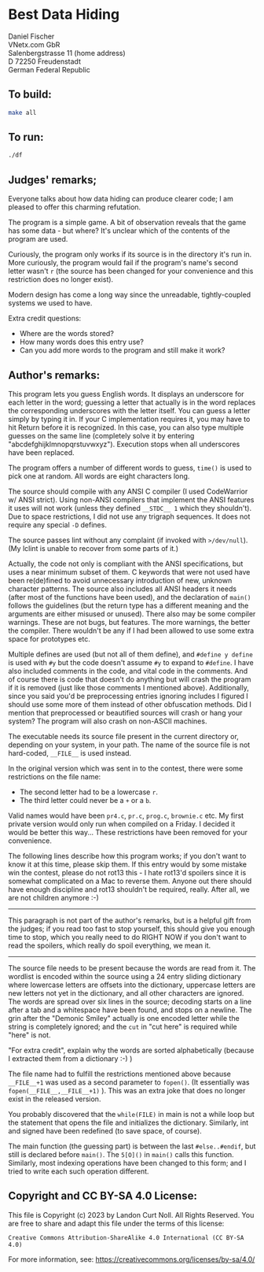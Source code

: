 # Best Data Hiding

Daniel Fischer\
VNetx.com GbR\
Salenbergstrasse 11		(home address)\
D 72250 Freudenstadt\
German Federal Republic

## To build:

```sh
make all
```

## To run:

```sh
./df
```

## Judges' remarks;

Everyone talks about how data hiding can produce clearer code; I am
pleased to offer this charming refutation.

The program is a simple game.  A bit of observation reveals that the
game has some data - but where?  It's unclear which of the contents of
the program are used.

Curiously, the program only works if its source is in the directory
it's run in.  More curiously, the program would fail if the program's
name's second letter wasn't `r` (the source has been changed for your
convenience and this restriction does no longer exist).

Modern design has come a long way since the unreadable, tightly-coupled
systems we used to have.

Extra credit questions:

- Where are the words stored?
- How many words does this entry use?
- Can you add more words to the program and still make it work?

## Author's remarks:

This program lets you guess English words. It displays an underscore
for each letter in the word; guessing a letter that actually is in
the word replaces the corresponding underscores with the letter
itself. You can guess a letter simply by typing it in. If your C
implementation requires it, you may have to hit Return before it
is recognized.  In this case, you can also type multiple guesses
on the same line (completely solve it by entering
"abcdefghijklmnopqrstuvwxyz"). Execution stops when all underscores
have been replaced.

The program offers a number of different words to guess, `time()` is
used to pick one at random. All words are eight characters long.

The source should compile with any ANSI C compiler (I used CodeWarrior
w/ ANSI strict).  Using non-ANSI compilers that implement the ANSI
features it uses will not work (unless they defined `__STDC__ 1`
which they shouldn't). Due to space restrictions, I did not use
any trigraph sequences.  It does not require any special `-D` defines.

The source passes lint without any complaint (if invoked with
`>/dev/null`). (My lclint is unable to recover from some parts of it.)

Actually, the code not only is compliant with the ANSI specifications, but uses
a near minimum subset of them. C keywords that were not used have been
re(de)fined to avoid unnecessary introduction of new, unknown character
patterns. The source also includes all ANSI headers it needs (after most of the
functions have been used), and the declaration of `main()` follows the
guidelines (but the return type has a different meaning and the arguments are
either misused or unused).  There also may be some compiler warnings. These are
not bugs, but features. The more warnings, the better the compiler.  There
wouldn't be any if I had been allowed to use some extra space for prototypes
etc.

Multiple defines are used (but not all of them define), and `#define
y define` is used with `#y` but the code doesn't assume `#y` to expand
to `#define`. I have also included comments in the code, and vital
code in the comments. And of course there is code that doesn't do
anything but will crash the program if it is removed (just like
those comments I mentioned above). Additionally, since you said
you'd be preprocessing entries ignoring includes I figured I should
use some more of them instead of other obfuscation methods.  Did
I mention that preprocessed or beautified sources will crash or
hang your system? The program will also crash on non-ASCII machines.

The executable needs its source file present in the current directory
or, depending on your system, in your path. The name of the source
file is not hard-coded, `__FILE__` is used instead.

In the original version which was sent in to the contest, there were
some restrictions on the file name:

- The second letter had to be a lowercase `r`.
- The third letter could never be a `+` or a `b`.

Valid names would have been `pr4.c`, `pr.c`, `prog.c`, `brownie.c` etc.
My first private version would only run when compiled on a Friday.
I decided it would be better this way...
These restrictions have been removed for your convenience.

The following lines describe how this program works; if you don't
want to know it at this time, please skip them. If this entry would
by some mistake win the contest, please do not rot13 this - I hate
rot13'd spoilers since it is somewhat complicated on a Mac to
reverse them. Anyone out there should have enough discipline and
rot13 shouldn't be required, really. After all, we are not children
anymore :-)

---

This paragraph is not part of the author's remarks, but is a helpful
gift from the judges; if you read too fast to stop yourself, this should
give you enough time to stop, which you really need to do RIGHT NOW if
you don't want to read the spoilers, which really do spoil everything,
we mean it.

---

The source file needs to be present because the words are read from
it. The wordlist is encoded within the source using a 24 entry
sliding dictionary where lowercase letters are offsets into the
dictionary, uppercase letters are new letters not yet in the
dictionary, and all other characters are ignored. The words are
spread over six lines in the source; decoding starts on a line
after a tab and a whitespace have been found, and stops on a newline.
The grin after the "Demonic Smiley" actually is one encoded letter
while the string is completely ignored; and the `cut` in "cut here"
is required while "here" is not.

"For extra credit", explain why the words are sorted alphabetically
(because I extracted them from a dictionary :-) )

The file name had to fulfill the restrictions mentioned above
because `__FILE__+1` was used as a second parameter to `fopen()`. (It
essentially was `fopen(__FILE__,__FILE__+1)` ). This was an extra joke
that does no longer exist in the released version.

You probably discovered that the `while(FILE)` in main is not a while loop
but the statement that opens the file and initializes the dictionary.
Similarly, int and signed have been redefined (to save space, of
course).

The main function (the guessing part) is between the last `#else..#endif`,
but still is declared before `main()`. The `5[O]()` in `main()` calls
this function.  Similarly, most indexing operations have been
changed to this form; and I tried to write each such operation
different.

## Copyright and CC BY-SA 4.0 License:

This file is Copyright (c) 2023 by Landon Curt Noll.  All Rights Reserved.
You are free to share and adapt this file under the terms of this license:

    Creative Commons Attribution-ShareAlike 4.0 International (CC BY-SA 4.0)

For more information, see: https://creativecommons.org/licenses/by-sa/4.0/
